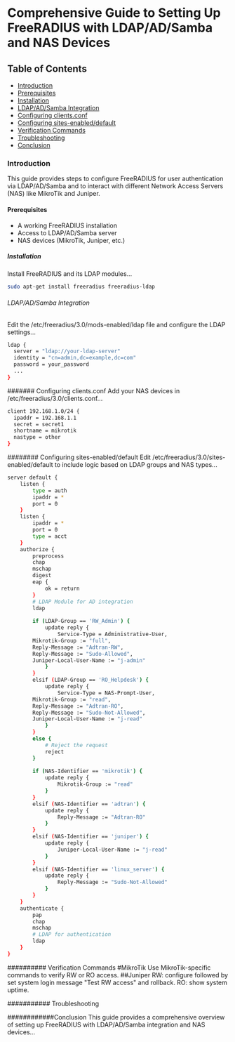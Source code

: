 # Comprehensive Guide to Setting Up FreeRADIUS with LDAP/AD/Samba and NAS Devices

## Table of Contents
- [Introduction](#introduction)
- [Prerequisites](#prerequisites)
- [Installation](#installation)
- [LDAP/AD/Samba Integration](#ldapadsamba-integration)
- [Configuring clients.conf](#configuring-clientsconf)
- [Configuring sites-enabled/default](#configuring-sites-enabledefault)
- [Verification Commands](#verification-commands)
- [Troubleshooting](#troubleshooting)
- [Conclusion](#conclusion)

### Introduction
This guide provides steps to configure FreeRADIUS for user authentication via LDAP/AD/Samba and to interact with different Network Access Servers (NAS) like MikroTik and Juniper.

#### Prerequisites
- A working FreeRADIUS installation
- Access to LDAP/AD/Samba server
- NAS devices (MikroTik, Juniper, etc.)

##### Installation
Install FreeRADIUS and its LDAP modules...
``` bash
sudo apt-get install freeradius freeradius-ldap
```
###### LDAP/AD/Samba Integration
Edit the /etc/freeradius/3.0/mods-enabled/ldap file and configure the LDAP settings...
``` bash
ldap {
  server = "ldap://your-ldap-server"
  identity = "cn=admin,dc=example,dc=com"
  password = your_password
  ...
}
```
####### Configuring clients.conf
Add your NAS devices in /etc/freeradius/3.0/clients.conf...
``` bash
client 192.168.1.0/24 {
  ipaddr = 192.168.1.1
  secret = secret1
  shortname = mikrotik
  nastype = other
}
```
######## Configuring sites-enabled/default
Edit /etc/freeradius/3.0/sites-enabled/default to include logic based on LDAP groups and NAS types...
``` bash
server default {
    listen {
        type = auth
        ipaddr = *
        port = 0
    }
    listen {
        ipaddr = *
        port = 0
        type = acct
    }
    authorize {
        preprocess
        chap
        mschap
        digest
        eap {
            ok = return
        }
        # LDAP Module for AD integration
        ldap
        
        if (LDAP-Group == 'RW_Admin') {
            update reply {
                Service-Type = Administrative-User,
        Mikrotik-Group := "full",
        Reply-Message := "Adtran-RW",
        Reply-Message := "Sudo-Allowed",
        Juniper-Local-User-Name := "j-admin"
            }
        }
        elsif (LDAP-Group == 'RO_Helpdesk') {
            update reply {
                Service-Type = NAS-Prompt-User,
        Mikrotik-Group := "read",
        Reply-Message := "Adtran-RO",
        Reply-Message := "Sudo-Not-Allowed",
        Juniper-Local-User-Name := "j-read"
            }
        }
        else {
            # Reject the request
            reject
        }
        
        if (NAS-Identifier == 'mikrotik') {
            update reply {
                Mikrotik-Group := "read"
            }
        }
        elsif (NAS-Identifier == 'adtran') {
            update reply {
                Reply-Message := "Adtran-RO"
            }
        }
        elsif (NAS-Identifier == 'juniper') {
            update reply {
                Juniper-Local-User-Name := "j-read"
            }
        }
        elsif (NAS-Identifier == 'linux_server') {
            update reply {
                Reply-Message := "Sudo-Not-Allowed"
            }
        }
    }
    authenticate {
        pap
        chap
        mschap
        # LDAP for authentication
        ldap
    }
}
```
########## Verification Commands
#MikroTik
Use MikroTik-specific commands to verify RW or RO access.
##Juniper
RW: configure followed by set system login message "Test RW access" and rollback.
RO: show system uptime.

########### Troubleshooting

############Conclusion
This guide provides a comprehensive overview of setting up FreeRADIUS with LDAP/AD/Samba integration and NAS devices...

